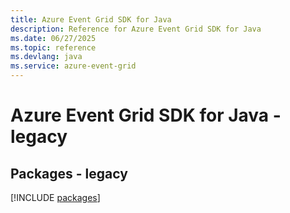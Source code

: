 ```yaml
---
title: Azure Event Grid SDK for Java
description: Reference for Azure Event Grid SDK for Java
ms.date: 06/27/2025
ms.topic: reference
ms.devlang: java
ms.service: azure-event-grid
---
```

# Azure Event Grid SDK for Java - legacy
## Packages - legacy
[!INCLUDE [packages](event-grid-index.md)]